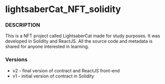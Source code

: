 # lightsaberCat_NFT_solidity

### **DESCRIPTION**

This is a NFT project called LightsaberCat made for study purposes. It was developed in Solidity and ReactJS. All the source code and metadata is shared for anyone interested in learning.

### Versions

- v2 - final version of contract and ReactJS front-end
- v1 - initial version of contract in Solidity